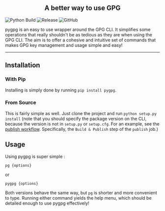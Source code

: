 <h2 align="center">A better way to use GPG</h2>

<p align="center">

![Python Build](https://github.com/marier-nico/pygpg/workflows/Python%20Build/badge.svg?branch=add-style-linters)
![Release](https://img.shields.io/github/v/release/marier-nico/pygpg)
![GitHub](https://img.shields.io/github/license/marier-nico/pygpg)

</p>

pygpg is an easy to use wrapper around the GPG CLI. It simplifies some operations that really shouldn't be as tedious
as they are when using the GPG CLI. The aim is to offer a cohesive and intuitive set of commands that makes GPG key
management and usage simple and easy!

---

## Installation

### With Pip

Installing is simply done by running `pip install pygpg`.

### From Source

This is fairly simple as well. Just clone the project and run `python setup.py install` (note that you should specify
the package version on the CLI, because the version is not in `setup.py` or `setup.cfg`. For an example, see the
[publish workflow](.github/workflows/publish.yml). Specifically, the `Build & Publish` step of the `publish` job.)

## Usage

Using pygpg is super simple :

```
pg {options}
```

or

```
pygpg {options}
```

Both versions behave the same way, but `pg` is shorter and more convenient to type. Running either command yields the
help menu, which should be detailed enough to use pygpg effectively!
